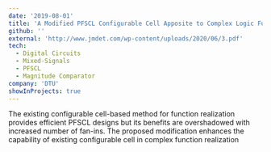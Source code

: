 ```yaml
---
date: '2019-08-01'
title: 'A Modified PFSCL Configurable Cell Apposite to Complex Logic Function Realization'
github: ''
external: 'http://www.jmdet.com/wp-content/uploads/2020/06/3.pdf'
tech:
  - Digital Circuits
  - Mixed-Signals
  - PFSCL
  - Magnitude Comparator
company: 'DTU'
showInProjects: true
---
```


The existing configurable cell-based method for function realization provides efficient PFSCL designs but its benefits are overshadowed with increased number of fan-ins. The proposed modification enhances the capability of existing configurable cell in complex function realization
